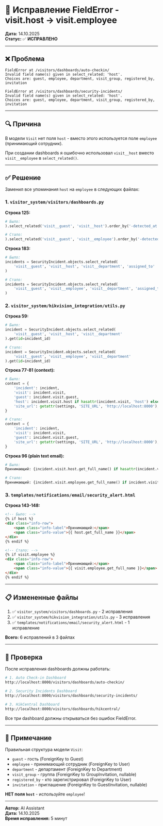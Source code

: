 # 🔧 Исправление FieldError - visit.host → visit.employee

**Дата:** 14.10.2025  
**Статус:** ✅ **ИСПРАВЛЕНО**

---

## ❌ Проблема

```
FieldError at /visitors/dashboards/auto-checkin/
Invalid field name(s) given in select_related: 'host'. 
Choices are: guest, employee, department, visit_group, registered_by, invitation
```

```
FieldError at /visitors/dashboards/security-incidents/
Invalid field name(s) given in select_related: 'host'. 
Choices are: guest, employee, department, visit_group, registered_by, invitation
```

---

## 🔍 Причина

В модели `Visit` нет поля `host` - вместо этого используется поле `employee` (принимающий сотрудник).

При создании dashboards я ошибочно использовал `visit__host` вместо `visit__employee` в `select_related()`.

---

## ✅ Решение

Заменил все упоминания `host` на `employee` в следующих файлах:

### 1. `visitor_system/visitors/dashboards.py`

**Строка 125:**
```python
# Было:
).select_related('visit__guest', 'visit__host').order_by('-detected_at')[:10]

# Стало:
).select_related('visit__guest', 'visit__employee').order_by('-detected_at')[:10]
```

**Строка 183:**
```python
# Было:
incidents = SecurityIncident.objects.select_related(
    'visit__guest', 'visit__host', 'visit__department', 'assigned_to'
)

# Стало:
incidents = SecurityIncident.objects.select_related(
    'visit__guest', 'visit__employee', 'visit__department', 'assigned_to'
)
```

### 2. `visitor_system/hikvision_integration/utils.py`

**Строка 59:**
```python
# Было:
incident = SecurityIncident.objects.select_related(
    'visit__guest', 'visit__host', 'visit__department'
).get(id=incident_id)

# Стало:
incident = SecurityIncident.objects.select_related(
    'visit__guest', 'visit__employee', 'visit__department'
).get(id=incident_id)
```

**Строка 77-81 (context):**
```python
# Было:
context = {
    'incident': incident,
    'visit': incident.visit,
    'guest': incident.visit.guest,
    'host': incident.visit.host if hasattr(incident.visit, 'host') else None,
    'site_url': getattr(settings, 'SITE_URL', 'http://localhost:8000'),
}

# Стало:
context = {
    'incident': incident,
    'visit': incident.visit,
    'guest': incident.visit.guest,
    'site_url': getattr(settings, 'SITE_URL', 'http://localhost:8000'),
}
```

**Строка 96 (plain text email):**
```python
# Было:
Принимающий: {incident.visit.host.get_full_name() if hasattr(incident.visit, 'host') and incident.visit.host else 'N/A'}

# Стало:
Принимающий: {incident.visit.employee.get_full_name() if incident.visit.employee else 'N/A'}
```

### 3. `templates/notifications/email/security_alert.html`

**Строка 143-148:**
```html
<!-- Было: -->
{% if host %}
<div class="info-row">
    <span class="info-label">Принимающий:</span>
    <span class="info-value">{{ host.get_full_name }}</span>
</div>
{% endif %}

<!-- Стало: -->
{% if visit.employee %}
<div class="info-row">
    <span class="info-label">Принимающий:</span>
    <span class="info-value">{{ visit.employee.get_full_name }}</span>
</div>
{% endif %}
```

---

## 📋 Измененные файлы

1. ✅ `visitor_system/visitors/dashboards.py` - 2 исправления
2. ✅ `visitor_system/hikvision_integration/utils.py` - 3 исправления
3. ✅ `templates/notifications/email/security_alert.html` - 1 исправление

**Всего:** 6 исправлений в 3 файлах

---

## 🧪 Проверка

После исправления dashboards должны работать:

```bash
# 1. Auto Check-in Dashboard
http://localhost:8000/visitors/dashboards/auto-checkin/

# 2. Security Incidents Dashboard
http://localhost:8000/visitors/dashboards/security-incidents/

# 3. HikCentral Dashboard
http://localhost:8000/visitors/dashboards/hikcentral/
```

Все три dashboard должны открываться без ошибок FieldError.

---

## 📝 Примечание

Правильная структура модели `Visit`:
- `guest` - гость (ForeignKey to Guest)
- `employee` - принимающий сотрудник (ForeignKey to User)
- `department` - департамент (ForeignKey to Department)
- `visit_group` - группа (ForeignKey to GroupInvitation, nullable)
- `registered_by` - кто зарегистрировал (ForeignKey to User)
- `invitation` - приглашение (ForeignKey to GuestInvitation, nullable)

**НЕТ поля `host`** - используйте `employee`!

---

**Автор:** AI Assistant  
**Дата:** 14.10.2025  
**Время исправления:** 5 минут

